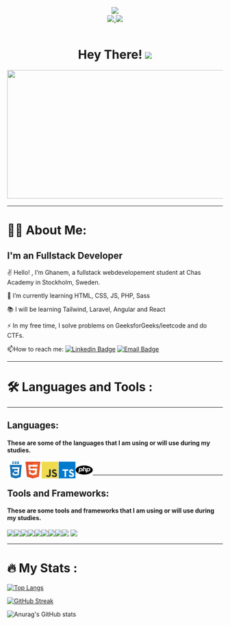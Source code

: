 <div id="header" align="center">
  <img src="https://media.giphy.com/media/ZDTbix65Me1YDNLDF3/giphy.gif">
  <div id="badges">
    <a href="https://www.linkedin.com/in/ghanem-lamloumi/">
    <img src="https://img.shields.io/badge/LinkedIn-blue?logo=linkedin&logoColor=white&style=for-the-badge">
    </a>
    <a href="mailto:Ghanem.lamloumi1@gmail.com">
    <img src="https://img.shields.io/badge/Email-red?logo=gmail&logoColor=white&style=for-the-badge">
    </a>
  </div>
  <img src="https://komarev.com/ghpvc/?username=Ghanemla&style=flat-square&color=blue" alt=""/>
  <h1>
  Hey There!
  <img src="https://media.giphy.com/media/hvRJCLFzcasrR4ia7z/giphy.gif" width="30px"/>
</h1>
</div>
<div align="center">
  <img src="https://media.giphy.com/media/dWesBcTLavkZuG35MI/giphy.gif" width="600" height="300"/>
</div>

---
# :technologist: About Me:
## I'm an Fullstack Developer

:v: Hello! , I’m Ghanem, a fullstack webdevelopement student at Chas Academy in Stockholm, Sweden.

:seedling: I’m currently learning HTML, CSS, JS, PHP, Sass

:books: I will be learning Tailwind, Laravel, Angular and React

:zap: In my free time, I solve problems on GeeksforGeeks/leetcode and do CTFs.

:mailbox:How to reach me: [![Linkedin Badge](https://img.shields.io/badge/Ghanem-blue?style=flat&logo=Linkedin&logoColor=white)](https://www.linkedin.com/in/ghanem-lamloumi/) [![Email Badge](https://img.shields.io/badge/Email-red?style=flat&logo=gmail&logoColor=white)](mailto:Ghanem.lamloumi1@gmail.com)

---
# :hammer_and_wrench: Languages and Tools :
---
## Languages:
#### These are some of the languages that I am using or will use during my studies.
<div>
  <img align="left" src="https://github.com/devicons/devicon/blob/master/icons/css3/css3-plain-wordmark.svg"  title="CSS3" alt="CSS" width="40" height="40"/>&nbsp;
  <img align="left" src="https://github.com/devicons/devicon/blob/master/icons/html5/html5-original.svg" title="HTML5" alt="HTML" width="40" height="40"/>&nbsp;
  <img align="left" src="https://github.com/devicons/devicon/blob/master/icons/javascript/javascript-original.svg" title="JavaScript" alt="JavaScript" width="40" height="40"/>&nbsp;
   <img align="left" src="https://github.com/devicons/devicon/blob/master/icons/typescript/typescript-original.svg" title="JavaScript" alt="JavaScript" width="40" height="40"/>&nbsp;
     <img align="left" src="https://github.com/devicons/devicon/blob/master/icons/php/php-plain.svg" title="JavaScript" alt="JavaScript" width="40" height="40"/>&nbsp;
</div>
  
---
  
##  Tools and Frameworks:
#### These are some tools and frameworks that I am using or will use during my studies.

<div>
    <img align="left"  src="https://img.shields.io/badge/Git-1c1c1c?logo=git&logoColor=red&style=for-the-badge">
    <img align="left" src="https://img.shields.io/badge/GitHub-100000?style=for-the-badge&logo=github&logoColor=white">
    <img align="left" src="https://img.shields.io/badge/React-20232A?style=for-the-badge&logo=react&logoColor=61DAFB">
    <img align="left" src="https://img.shields.io/badge/MySQL-00000F?style=for-the-badge&logo=mysql&logoColor=white">
    <img align="left"  src="https://img.shields.io/badge/Node.js-43853D?style=for-the-badge&logo=node.js&logoColor=white">
    <img align="left" src="https://img.shields.io/badge/Tailwind_CSS-38B2AC?style=for-the-badge&logo=tailwind-css&logoColor=white">
    <img align="left" src="https://img.shields.io/badge/Sass-CC6699?style=for-the-badge&logo=sass&logoColor=white">
    <img align="left" src="https://img.shields.io/badge/Angular-DD0031?style=for-the-badge&logo=angular&logoColor=white">
    <img  src="https://img.shields.io/badge/Laravel-FF2D20?style=for-the-badge&logo=laravel&logoColor=white">
    <img  src="https://img.shields.io/badge/Docker-2392e6?style=for-the-badge&logo=docker&logoColor=white">
</div>

---

# :fire: My Stats :
[![Top Langs](https://github-readme-stats.vercel.app/api/top-langs/?username=Ghanemla&show_icons=true&theme=merko)](https://github.com/anuraghazra/github-readme-stats)


[![GitHub Streak](http://github-readme-streak-stats.herokuapp.com?user=Ghanemla&theme=dark&background=000000)](https://git.io/streak-stats)


![Anurag's GitHub stats](https://github-readme-stats.vercel.app/api?username=Ghanemla&show_icons=true&theme=merko)
